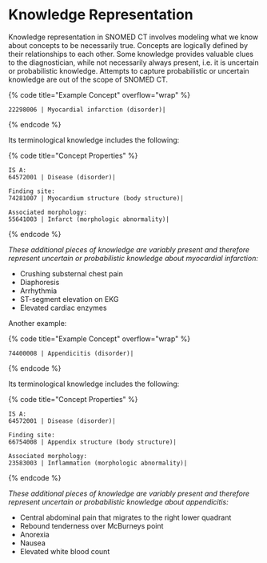 # Knowledge Representation

Knowledge representation in SNOMED CT involves modeling what we know about concepts to be necessarily true. Concepts are logically defined by their relationships to each other. Some knowledge provides valuable clues to the diagnostician, while not necessarily always present, i.e. it is uncertain or probabilistic knowledge. Attempts to capture probabilistic or uncertain knowledge are out of the scope of SNOMED CT.

{% code title="Example Concept" overflow="wrap" %}
```
22298006 | Myocardial infarction (disorder)|
```
{% endcode %}

Its terminological knowledge includes the following:

{% code title="Concept Properties" %}
```
IS A: 
64572001 | Disease (disorder)|

Finding site: 
74281007 | Myocardium structure (body structure)|

Associated morphology: 
55641003 | Infarct (morphologic abnormality)|
```
{% endcode %}

_These additional pieces of knowledge are variably present and therefore represent uncertain or probabilistic knowledge about myocardial infarction:_

* Crushing substernal chest pain
* Diaphoresis
* Arrhythmia
* ST-segment elevation on EKG
* Elevated cardiac enzymes

Another example:

{% code title="Example Concept" overflow="wrap" %}
```
74400008 | Appendicitis (disorder)|
```
{% endcode %}

Its terminological knowledge includes the following:

{% code title="Concept Properties" %}
```
IS A: 
64572001 | Disease (disorder)|

Finding site: 
66754008 | Appendix structure (body structure)|

Associated morphology: 
23583003 | Inflammation (morphologic abnormality)|
```
{% endcode %}

_These additional pieces of knowledge are variably present and therefore represent uncertain or probabilistic knowledge about appendicitis:_

* Central abdominal pain that migrates to the right lower quadrant
* Rebound tenderness over McBurneys point
* Anorexia
* Nausea
* Elevated white blood count

